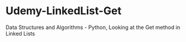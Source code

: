 # Udemy-LinkedList-Get
Data Structures and Algorithms - Python, Looking at the Get method in Linked Lists
